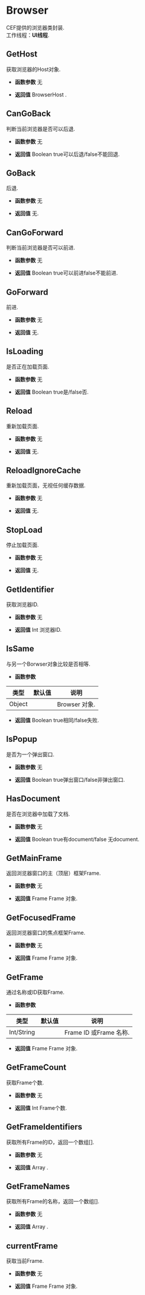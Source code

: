 # Browser

  CEF提供的浏览器类封装.<br>工作线程：**UI线程**.
  
## GetHost &nbsp;
  获取浏览器的Host对象.
  
* **函数参数**  无

* **返回值**
  BrowserHost . 



<div class="adoc" id="div_GetHost"></div>


## CanGoBack &nbsp;
  判断当前浏览器是否可以后退.
  
* **函数参数**  无

* **返回值**
  Boolean true可以后退/false不能回退. 



<div class="adoc" id="div_CanGoBack"></div>


## GoBack &nbsp;
  后退.
  
* **函数参数**  无

* **返回值**
   无. 



<div class="adoc" id="div_GoBack"></div>


## CanGoForward &nbsp;
  判断当前浏览器是否可以前进.
  
* **函数参数**  无

* **返回值**
  Boolean true可以前进false不能前进. 



<div class="adoc" id="div_CanGoForward"></div>


## GoForward &nbsp;
  前进.
  
* **函数参数**  无

* **返回值**
   无. 



<div class="adoc" id="div_GoForward"></div>


## IsLoading &nbsp;
  是否正在加载页面.
  
* **函数参数**  无

* **返回值**
  Boolean true是/false否. 



<div class="adoc" id="div_IsLoading"></div>


## Reload &nbsp;
  重新加载页面.
  
* **函数参数**  无

* **返回值**
   无. 



<div class="adoc" id="div_Reload"></div>


## ReloadIgnoreCache &nbsp;
  重新加载页面，无视任何缓存数据.
  
* **函数参数**  无

* **返回值**
   无. 



<div class="adoc" id="div_ReloadIgnoreCache"></div>


## StopLoad &nbsp;
  停止加载页面.
  
* **函数参数**  无

* **返回值**
   无. 



<div class="adoc" id="div_StopLoad"></div>


## GetIdentifier &nbsp;
  获取浏览器ID.
  
* **函数参数**  无

* **返回值**
  Int 浏览器ID. 



<div class="adoc" id="div_GetIdentifier"></div>


## IsSame &nbsp;
  与另一个Borwser对象比较是否相等.
  
* **函数参数**

<table class="table table-hover table-bordered ">
	<thead>
		<tr>
			<th class="col-xs-1">类型</th>
			<th class="col-xs-1">默认值</th>
			<th>说明</th>
		</tr>
	</thead>
	<tbody>
		<tr>
	<td>Object </td>
	<td></td>
	<td>Browser 对象.</td>
</tr>
	</tbody>
</table>

* **返回值**
  Boolean true相同/false失败. 



<div class="adoc" id="div_IsSame"></div>


## IsPopup &nbsp;
  是否为一个弹出窗口.
  
* **函数参数**  无

* **返回值**
  Boolean true弹出窗口/false非弹出窗口. 



<div class="adoc" id="div_IsPopup"></div>


## HasDocument &nbsp;
  是否在浏览器中加载了文档.
  
* **函数参数**  无

* **返回值**
  Boolean true有document/false 无document. 



<div class="adoc" id="div_HasDocument"></div>


## GetMainFrame &nbsp;
  返回浏览器窗口的主（顶层）框架Frame.
  
* **函数参数**  无

* **返回值**
  Frame Frame 对象. 



<div class="adoc" id="div_GetMainFrame"></div>


## GetFocusedFrame &nbsp;
  返回浏览器窗口的焦点框架Frame.
  
* **函数参数**  无

* **返回值**
  Frame Frame 对象. 



<div class="adoc" id="div_GetFocusedFrame"></div>


## GetFrame &nbsp;
  通过名称或ID获取Frame.
  
* **函数参数**

<table class="table table-hover table-bordered ">
	<thead>
		<tr>
			<th class="col-xs-1">类型</th>
			<th class="col-xs-1">默认值</th>
			<th>说明</th>
		</tr>
	</thead>
	<tbody>
		<tr>
	<td>Int/String </td>
	<td></td>
	<td>Frame ID 或Frame 名称.</td>
</tr>
	</tbody>
</table>

* **返回值**
  Frame Frame 对象. 



<div class="adoc" id="div_GetFrame"></div>


## GetFrameCount &nbsp;
  获取Frame个数.
  
* **函数参数**  无

* **返回值**
  Int Frame个数. 



<div class="adoc" id="div_GetFrameCount"></div>


## GetFrameIdentifiers &nbsp;
  获取所有Frame的ID，返回一个数组[].
  
* **函数参数**  无

* **返回值**
  Array . 



<div class="adoc" id="div_GetFrameIdentifiers"></div>


## GetFrameNames &nbsp;
  获取所有Frame的名称，返回一个数组[].
  
* **函数参数**  无

* **返回值**
  Array . 



<div class="adoc" id="div_GetFrameNames"></div>


## currentFrame &nbsp;
  获取当前Frame.
  
* **函数参数**  无

* **返回值**
  Frame Frame 对象. 



<div class="adoc" id="div_currentFrame"></div>


